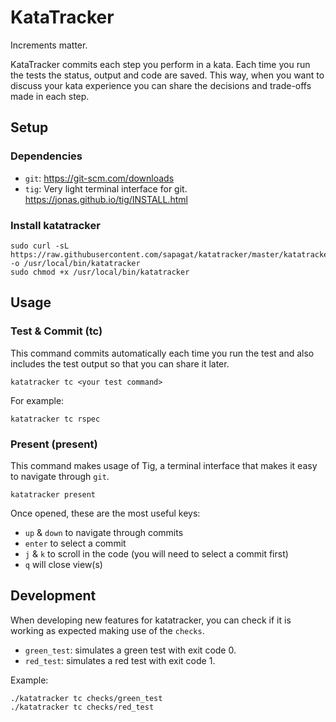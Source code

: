 # KataTracker

Increments matter.

KataTracker commits each step you perform in a kata. Each time you run the tests the status, output and code are saved. This way, when you want to discuss your kata experience you can share the decisions and trade-offs made in each step.

## Setup

### Dependencies

- `git`: https://git-scm.com/downloads
- `tig`: Very light terminal interface for git. https://jonas.github.io/tig/INSTALL.html


### Install katatracker

```
sudo curl -sL https://raw.githubusercontent.com/sapagat/katatracker/master/katatracker -o /usr/local/bin/katatracker
sudo chmod +x /usr/local/bin/katatracker
```

## Usage

### Test & Commit (tc)

This command commits automatically each time you run the test and also includes the test output so that you can share it later.

```
katatracker tc <your test command>
```

For example:

```
katatracker tc rspec
```

### Present (present)

This command makes usage of Tig, a terminal interface that makes it easy to navigate through `git`.

```
katatracker present
```

Once opened, these are the most useful keys:

- `up` & `down` to navigate through commits
- `enter` to select a commit
- `j` & `k` to scroll in the code (you will need to select a commit first)
- `q` will close view(s)


## Development

When developing new features for katatracker, you can check if it is working as expected making use of the `checks`.

- `green_test`: simulates a green test with exit code 0.
- `red_test`: simulates a red test with exit code 1.

Example:

```
./katatracker tc checks/green_test
./katatracker tc checks/red_test
```
